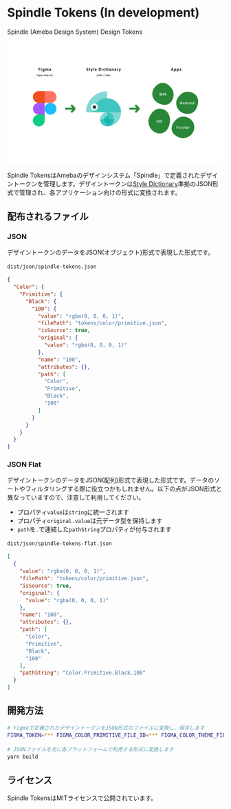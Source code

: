 # Spindle Tokens (In development)

Spindle (Ameba Design System) Design Tokens

<p align="center">
  <img alt="Spindle TokensはFigmaのAPIを経由してStyle Dictionary形式のJSONを作成し、各アプリケーションに適した形式に変換します" src="./spindle-tokens.png" width="1200">
</p>

Spindle TokensはAmebaのデザインシステム「Spindle」で定義されたデザイントークンを管理します。デザイントークンは[Style Dictionary](https://github.com/amzn/style-dictionary)準拠のJSON形式で管理され、各アプリケーション向けの形式に変換されます。

## 配布されるファイル

### JSON

デザイントークンのデータをJSON(オブジェクト)形式で表現した形式です。

`dist/json/spindle-tokens.json`

```json
{
  "Color": {
    "Primitive": {
      "Black": {
        "100": {
          "value": "rgba(0, 0, 0, 1)",
          "filePath": "tokens/color/primitive.json",
          "isSource": true,
          "original": {
            "value": "rgba(0, 0, 0, 1)"
          },
          "name": "100",
          "attributes": {},
          "path": [
            "Color",
            "Primitive",
            "Black",
            "100"
          ]
        }
      }
    }
  }
}
```

### JSON Flat

デザイントークンのデータをJSON(配列)形式で表現した形式です。データのソートやフィルタリングする際に役立つかもしれません。以下の点がJSON形式と異なっていますので、注意して利用してください。

- プロパティ`value`は`string`に統一されます
- プロパティ`original.value`は元データ型を保持します
- `path`を`.`で連結した`pathString`プロパティが付与されます

`dist/json/spindle-tokens-flat.json`

```json
[
  {
    "value": "rgba(0, 0, 0, 1)",
    "filePath": "tokens/color/primitive.json",
    "isSource": true,
    "original": {
      "value": "rgba(0, 0, 0, 1)"
    },
    "name": "100",
    "attributes": {},
    "path": [
      "Color",
      "Primitive",
      "Black",
      "100"
    ],
    "pathString": "Color.Primitive.Black.100"
  }
]
```


## 開発方法

```sh
# Figmaで定義されたデザイントークンをJSON形式のファイルに変換し、保存します
FIGMA_TOKEN=*** FIGMA_COLOR_PRIMITIVE_FILE_ID=*** FIGMA_COLOR_THEME_FILE_ID=*** FIGMA_COLOR_THEME_DARK_FILE_ID=*** FIGMA_DROP_SHADOW_FILE_ID=*** yarn export

# JSONファイルを元に各プラットフォームで利用する形式に変換します
yarn build
```

## ライセンス
Spindle TokensはMITライセンスで公開されています。
